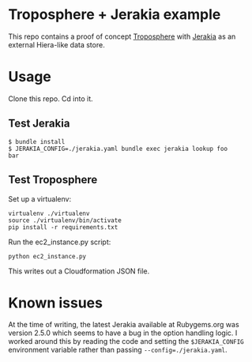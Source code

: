 # Troposphere + Jerakia example

This repo contains a proof of concept [Troposphere](https://github.com/cloudtools/troposphere) with [Jerakia](http://jerakia.io) as an external Hiera-like data store.

# Usage

Clone this repo. Cd into it.

## Test Jerakia

```text
$ bundle install
$ JERAKIA_CONFIG=./jerakia.yaml bundle exec jerakia lookup foo
bar
```

## Test Troposphere

Set up a virtualenv:

```text
virtualenv ./virtualenv
source ./virtualenv/bin/activate
pip install -r requirements.txt
```

Run the ec2_instance.py script:

```text
python ec2_instance.py
```

This writes out a Cloudformation JSON file.

# Known issues

At the time of writing, the latest Jerakia available at Rubygems.org was version 2.5.0 which seems to have a bug in the option handling logic. I worked around this by reading the code and setting the `$JERAKIA_CONFIG` environment variable rather than passing `--config=./jerakia.yaml`.

